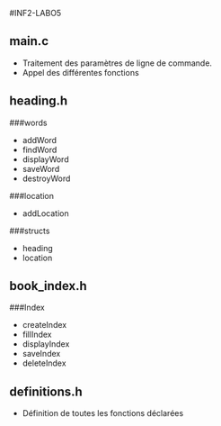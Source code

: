 #INF2-LABO5
## main.c
- Traitement des paramètres de ligne de commande.
- Appel des différentes fonctions


## heading.h
###words
- addWord
- findWord
- displayWord
- saveWord
- destroyWord

###location
- addLocation

###structs
- heading
- location

## book_index.h
###Index
- createIndex
- fillIndex
- displayIndex
- saveIndex
- deleteIndex

## definitions.h
- Définition de toutes les fonctions déclarées
